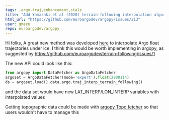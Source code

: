 ```yaml
---
tags: ,argo-traj,enhancement,stale
title: "Add Yamazaki et al (2020) terrain-following interpolation algorithm "
html_url: "https://github.com/euroargodev/argopy/issues/213"
user: gmaze
repo: euroargodev/argopy
---
```


Hi folks,
A great new method was developed [here](https://github.com/euroargodev/terrain-following) to interpolate Argo float trajectories under ice.
I think this would be worth implementing in argopy, as suggested by https://github.com/euroargodev/terrain-following/issues/1

The new API could look like this:
```python
from argopy import DataFetcher as ArgoDataFetcher
argoset = ArgoDataFetcher(mode='expert').float(2900114)
ds = argoset.load().data.argo.traj_interp_terrain_following()
```
and the data set would have new LAT_INTERP/LON_INTERP variables with interpolated values

Getting topographic data could be made with [argopy Topo fetcher](https://argopy.readthedocs.io/en/latest/generated/argopy.TopoFetcher.html) so that users wouldn't have to manage this
